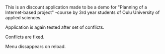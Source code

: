 This is an discount application made to be a demo for "Planning of a Internet-based project" -course 
by 3rd year students of Oulu University of applied sciences. 

Application is again tested after set of conflicts.

Conflicts are fixed.

Menu dissappears on reload. 